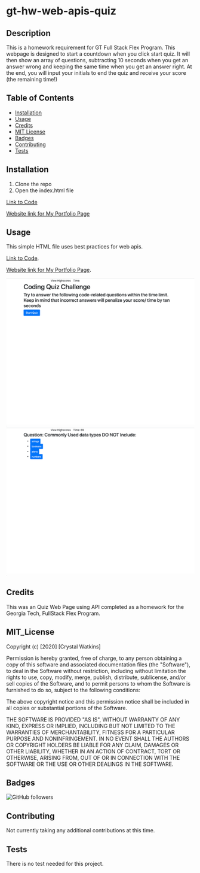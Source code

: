 # gt-hw-web-apis-quiz

## Description 

This is a homework requirement for GT Full Stack Flex Program. This webpage is designed to start a countdown when you click start quiz. It will then show an array of questions, subtracting 10 seconds when you get an answer wrong and keeping the same time when you get an answer right. At the end, you will input your initials to end the quiz and receive your score (the remaining time!)


## Table of Contents

* [Installation](#installation)
* [Usage](#usage)
* [Credits](#credits)
* [MIT License](#mit_license)
* [Badges](#badges)
* [Contributing](#contributing)
* [Tests](#tests)


## Installation

1. Clone the repo
2. Open the index.html file

[Link to Code](#https://crystalwatkins.github.io/gt-hw-web-apis-quiz/.)
 
[Website link for My Portfolio Page](https://github.com/CrystalWatkins/gt-hw-web-apis-quiz)


## Usage 

This simple HTML file uses best practices for web apis.

[Link to Code](https://crystalwatkins.github.io/gt-hw-web-apis-quiz/).
 
[Website link for My Portfolio Page](https://github.com/CrystalWatkins/gt-hw-web-apis-quiz).

![Web Page 1](startPage.png)
![Web Page 2](startQuizPage.png)

## Credits

This was an Quiz Web Page using API completed as a homework for the Georgia 
Tech, FullStack Flex Program.

## MIT_License

Copyright (c) [2020] [Crystal Watkins]

Permission is hereby granted, free of charge, to any person obtaining a copy
of this software and associated documentation files (the "Software"), to deal
in the Software without restriction, including without limitation the rights
to use, copy, modify, merge, publish, distribute, sublicense, and/or sell
copies of the Software, and to permit persons to whom the Software is
furnished to do so, subject to the following conditions:

The above copyright notice and this permission notice shall be included in all
copies or substantial portions of the Software.

THE SOFTWARE IS PROVIDED "AS IS", WITHOUT WARRANTY OF ANY KIND, EXPRESS OR
IMPLIED, INCLUDING BUT NOT LIMITED TO THE WARRANTIES OF MERCHANTABILITY,
FITNESS FOR A PARTICULAR PURPOSE AND NONINFRINGEMENT. IN NO EVENT SHALL THE
AUTHORS OR COPYRIGHT HOLDERS BE LIABLE FOR ANY CLAIM, DAMAGES OR OTHER
LIABILITY, WHETHER IN AN ACTION OF CONTRACT, TORT OR OTHERWISE, ARISING FROM,
OUT OF OR IN CONNECTION WITH THE SOFTWARE OR THE USE OR OTHER DEALINGS IN THE
SOFTWARE.


## Badges

![GitHub followers](https://img.shields.io/github/followers/CrystalWatkins?style=social)


## Contributing

Not currently taking any additional contributions at this time.

## Tests

There is no test needed for this project. 

